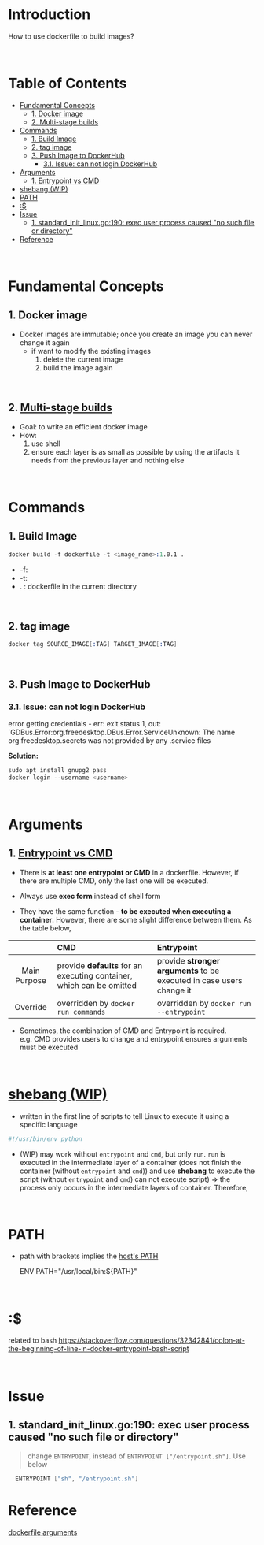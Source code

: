 <!-- omit in toc -->
# Introduction
How to use dockerfile to build images?

<br />

<!-- omit in toc -->
# Table of Contents
- [Fundamental Concepts](#fundamental-concepts)
  - [1. Docker image](#1-docker-image)
  - [2. Multi-stage builds](#2-multi-stage-builds)
- [Commands](#commands)
  - [1. Build Image](#1-build-image)
  - [2. tag image](#2-tag-image)
  - [3. Push Image to DockerHub](#3-push-image-to-dockerhub)
    - [3.1. Issue: can not login DockerHub](#31-issue-can-not-login-dockerhub)
- [Arguments](#arguments)
  - [1. Entrypoint vs CMD](#1-entrypoint-vs-cmd)
- [shebang (WIP)](#shebang-wip)
- [PATH](#path)
- [:$](#)
- [Issue](#issue)
  - [1. standard_init_linux.go:190: exec user process caused "no such file or directory"](#1-standard_init_linuxgo190-exec-user-process-caused-no-such-file-or-directory)
- [Reference](#reference)

<br />

# Fundamental Concepts

## 1. Docker image
* Docker images are immutable; once you create an image you can never change it again
  * if want to modify the existing images 
    1. delete the current image
    2. build the image again
  
<br />

## 2. [Multi-stage builds](https://docs.docker.com/develop/develop-images/multistage-build/)
* Goal: to write an efficient docker image
* How: 
  1. use shell
  2. ensure each layer is as small as possible by using the artifacts it needs from the previous layer and nothing else 


<br />

# Commands

## 1. Build Image

  ```s
  docker build -f dockerfile -t <image_name>:1.0.1 .
  ```
  * -f:<br />
  * -t:  <br />
  * . : dockerfile in the current directory

<br />

## 2. tag image

  ```s
  docker tag SOURCE_IMAGE[:TAG] TARGET_IMAGE[:TAG]
  ```

<br />

## 3. Push Image to DockerHub

### 3.1. Issue: can not login DockerHub

  error getting credentials - err: exit status 1, out: `GDBus.Error:org.freedesktop.DBus.Error.ServiceUnknown: The name org.freedesktop.secrets was not provided by any .service files

**Solution:**

  ```s
  sudo apt install gnupg2 pass
  docker login --username <username>
  ```

<br />

# Arguments

## 1. [Entrypoint vs CMD](https://www.ctl.io/developers/blog/post/dockerfile-entrypoint-vs-cmd/)
* There is **at least one entrypoint or CMD** in a dockerfile.
However, if there are multiple CMD, only the last one will be executed.

* Always use **exec form** instead of shell form

* They have the same function - **to be executed when executing a container**. However, there are some slight difference between them. As the table below,

||CMD|Entrypoint|
|:---:|:---|:---|
|Main Purpose|provide **defaults** for an executing container, which can be omitted|provide **stronger arguments** to be executed in case users change it|
|Override|overridden by `docker run commands`|overridden by `docker run --entrypoint`|

* Sometimes, the combination of CMD and Entrypoint is required. <br />
  e.g. CMD provides users to change and entrypoint ensures arguments must be executed

<br />

# [shebang (WIP)](https://stackoverflow.com/a/34554506)
* written in the first line of scripts to tell Linux to execute it using a specific language
  
```python
#!/usr/bin/env python
```

* (WIP) may work without `entrypoint` and `cmd`, but only `run`. `run` is executed in the intermediate layer of a container (does not finish the container (without `entrypoint` and `cmd`)) and use **shebang** to execute the script (without `entrypoint` and `cmd`) can not execute script) => the process only occurs in the intermediate layers of container. Therefore,  

<br />

# PATH
* path with brackets implies the [host's PATH](https://stackoverflow.com/a/65119275)
  
    ENV PATH="/usr/local/bin:${PATH}"

<br />


# :$
related to bash
https://stackoverflow.com/questions/32342841/colon-at-the-beginning-of-line-in-docker-entrypoint-bash-script

<br />

# Issue

## 1. standard_init_linux.go:190: exec user process caused "no such file or directory"
> change `ENTRYPOINT`, instead of `ENTRYPOINT ["/entrypoint.sh"]`. Use below

```s
  ENTRYPOINT ["sh", "/entrypoint.sh"]
```

# Reference

[dockerfile arguments](https://betterprogramming.pub/the-whole-shebang-dockerfiles-5d59ace94d28)